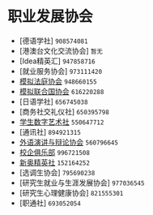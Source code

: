 # 职业发展协会

- [德语学社] `908574081`
- [港澳台文化交流协会] `暂无`
- [Idea精英汇] `947858716`
- [就业服务协会] `973111420`
- [模拟法庭协会](模拟法庭协会.md) `948660155`
- [模拟联合国协会](模拟联合国协会.md) `616220288`
- [日语学社] `656745038`
- [商务社交礼仪社] `650395798`
- [学生数字艺术社](职业发展协会/学生数字艺术社.md) `550647712`
- [通讯社] `894921315`
- [外语演讲与辩论协会](外语演讲与辩论协会.md) `560796645`
- [校企俱乐部](校企俱乐部.md) `996721508`
- [新奥精英社](新奥精英社.md) `152164252`
- [选调生协会] `795690238`
- [研究生就业与生涯发展协会] `977036545`
- [研究生心理健康协会] `821555301`
- [职通社] `693052054`